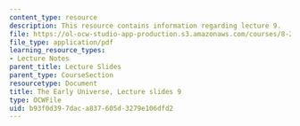 ```yaml
---
content_type: resource
description: This resource contains information regarding lecture 9.
file: https://ol-ocw-studio-app-production.s3.amazonaws.com/courses/8-286-the-early-universe-fall-2013/b93f0d397daca837605d3279e106dfd2_MIT8_286F13_lec09.pdf
file_type: application/pdf
learning_resource_types:
- Lecture Notes
parent_title: Lecture Slides
parent_type: CourseSection
resourcetype: Document
title: The Early Universe, Lecture slides 9
type: OCWFile
uid: b93f0d39-7dac-a837-605d-3279e106dfd2
---
```

